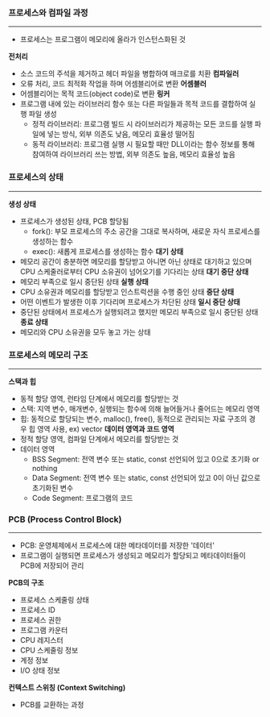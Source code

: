 ### 프로세스와 컴파일 과정
---
- 프로세스는 프로그램이 메모리에 올라가 인스턴스화된 것

**전처리**
- 소스 코드의 주석을 제거하고 헤더 파일을 병합하여 매크로를 치환
**컴파일러**
- 오류 처리, 코드 최적화 작업을 하며 어셈블리어로 변환
**어셈블러**
- 어셈블리어는 목적 코드(object code)로 변환
**링커**
- 프로그램 내에 있는 라이브러리 함수 또는 다른 파일들과 목적 코드를 결합하여 실행 파일 생성
	- 정적 라이브러리: 프로그램 빌드 시 라이브러리가 제공하는 모든 코드를 실행 파일에 넣는 방식, 외부 의존도 낮음, 메모리 효율성 떨어짐
	- 동적 라이브러리: 프로그램 실행 시 필요할 때만 DLL이라는 함수 정보를 통해 참여하여 라이브러리 쓰는 방법, 외부 의존도 높음, 메모리 효율성 높음

### 프로세스의 상태
---
**생성 상태**
- 프로세스가 생성된 상태, PCB 할당됨
	- fork(): 부모 프로세스의 주소 공간을 그대로 복사하며, 새로운 자식 프로세스를 생성하는 함수
	- exec(): 새롭게 프로세스를 생성하는 함수
**대기 상태**
- 메모리 공간이 충분하면 메모리를 할당받고 아니면 아닌 상태로 대기하고 있으며 CPU 스케줄러로부터 CPU 소유권이 넘어오기를 기다리는 상태
**대기 중단 상태**
- 메모리 부족으로 일시 중단된 상태
**실행 상태**
- CPU 소유권과 메모리를 할당받고 인스트럭션을 수행 중인 상태
**중단 상태**
- 어떤 이벤트가 발생한 이후 기다리며 프로세스가 차단된 상태
**일시 중단 상태**
- 중단된 상태에서 프로세스가 실행되려고 했지만 메모리 부족으로 일시 중단된 상태
**종료 상태**
- 메모리와 CPU 소유권을 모두 놓고 가는 상태

### 프로세스의 메모리 구조
---
**스택과 힙**
- 동적 할당 영역, 런타임 단계에서 메모리를 할당받는 것
- 스택: 지역 변수, 매개변수, 실행되는 함수에 의해 늘어들거나 줄어드는 메모리 영역
- 힙: 동적으로 할당되는 변수, malloc(), free(), 동적으로 관리되는 자료 구조의 경우 힙 영역 사용, ex) vector
**데이터 영역과 코드 영역**
- 정적 할당 영역, 컴파일 단계에서 메모리를 할당받는 것
- 데이터 영역
	- BSS Segment: 전역 변수 또는 static, const 선언되어 있고 0으로 초기화 or nothing
	- Data Segment: 전역 변수 또는 static, const 선언되어 있고 0이 아닌 값으로 초기화된 변수
	- Code Segment: 프로그램의 코드

### PCB (Process Control Block)
---
- PCB: 운영체제에서 프로세스에 대한 메타데이터를 저장한 '데이터'
- 프로그램이 실행되면 프로세스가 생성되고 메모리가 할당되고 메타데이터들이 PCB에 저장되어 관리

**PCB의 구조**
- 프로세스 스케줄링 상태
- 프로세스 ID
- 프로세스 권한
- 프로그램 카운터
- CPU 레지스터
- CPU 스케줄링 정보
- 계정 정보
- I/O 상태 정보

**컨텍스트 스위칭 (Context Switching)**
- PCB를 교환하는 과정